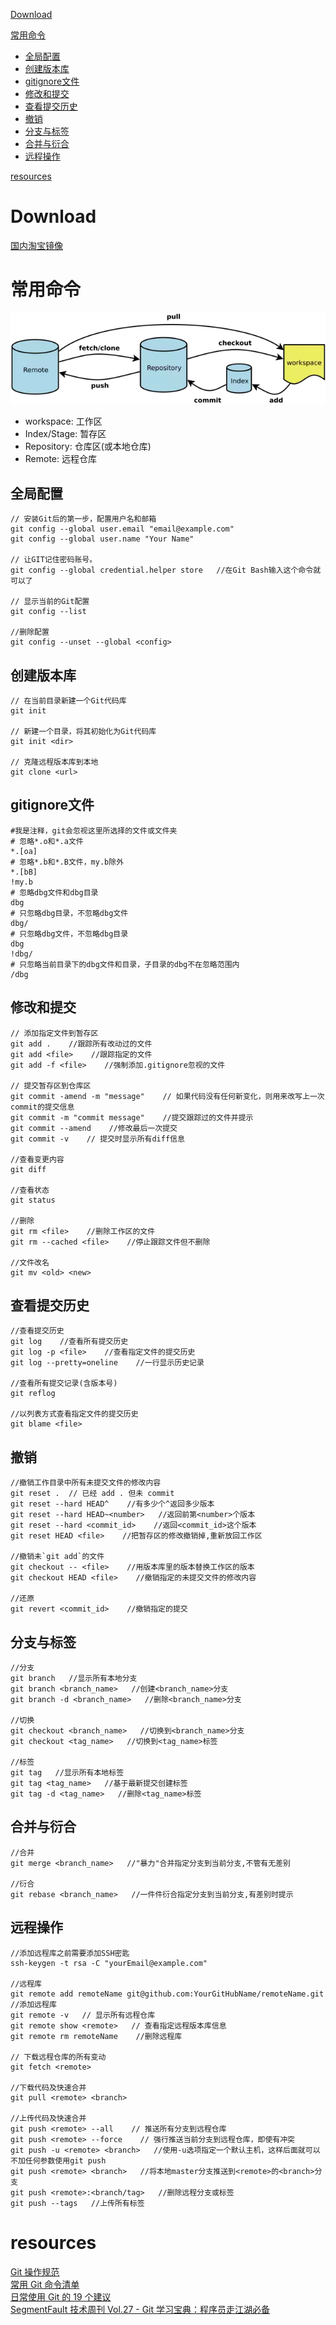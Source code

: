 [Download](#download)

[常用命令](#常用命令)
  - [全局配置](#全局配置)
  - [创建版本库](#创建版本库)
  - [gitignore文件](#gitignore文件)
  - [修改和提交](#修改和提交)
  - [查看提交历史](#查看提交历史)
  - [撤销](#撤销)
  - [分支与标签](#分支与标签)
  - [合并与衍合](#合并与衍合)
  - [远程操作](#远程操作)

[resources](#resources)

# Download

[国内淘宝镜像](https://github.com/waylau/git-for-win)

# 常用命令

![status](../.resource/Tool-Git-status.png)

- workspace: 工作区
- Index/Stage: 暂存区
- Repository: 仓库区(或本地仓库)
- Remote: 远程仓库

## 全局配置

```
// 安装Git后的第一步，配置用户名和邮箱
git config --global user.email "email@example.com"
git config --global user.name "Your Name"

// 让GIT记住密码账号。
git config --global credential.helper store   //在Git Bash输入这个命令就可以了

// 显示当前的Git配置
git config --list

//删除配置
git config --unset --global <config>
```

## 创建版本库

```
// 在当前目录新建一个Git代码库
git init

// 新建一个目录，将其初始化为Git代码库
git init <dir>

// 克隆远程版本库到本地
git clone <url>
```

## gitignore文件

```
#我是注释，git会忽视这里所选择的文件或文件夹
# 忽略*.o和*.a文件
*.[oa]
# 忽略*.b和*.B文件，my.b除外
*.[bB]
!my.b
# 忽略dbg文件和dbg目录
dbg
# 只忽略dbg目录，不忽略dbg文件
dbg/
# 只忽略dbg文件，不忽略dbg目录
dbg
!dbg/
# 只忽略当前目录下的dbg文件和目录，子目录的dbg不在忽略范围内
/dbg
```

## 修改和提交

```
// 添加指定文件到暂存区
git add .    //跟踪所有改动过的文件
git add <file>    //跟踪指定的文件
git add -f <file>    //强制添加.gitignore忽视的文件

// 提交暂存区到仓库区
git commit -amend -m "message"    // 如果代码没有任何新变化，则用来改写上一次commit的提交信息
git commit -m "commit message"    //提交跟踪过的文件并提示
git commit --amend    //修改最后一次提交
git commit -v    // 提交时显示所有diff信息

//查看变更内容
git diff

//查看状态
git status

//删除
git rm <file>    //删除工作区的文件
git rm --cached <file>    //停止跟踪文件但不删除

//文件改名
git mv <old> <new>
```

## 查看提交历史

```
//查看提交历史
git log    //查看所有提交历史
git log -p <file>    //查看指定文件的提交历史
git log --pretty=oneline    //一行显示历史记录

//查看所有提交记录(含版本号)
git reflog

//以列表方式查看指定文件的提交历史
git blame <file>
```

## 撤销

```
//撤销工作目录中所有未提交文件的修改内容
git reset .  // 已经 add . 但未 commit
git reset --hard HEAD^    //有多少个^返回多少版本
git reset --hard HEAD~<number>   //返回前第<number>个版本 
git reset --hard <commit_id>    //返回<commit_id>这个版本
git reset HEAD <file>    //把暂存区的修改撤销掉,重新放回工作区

//撤销未`git add`的文件
git checkout -- <file>    //用版本库里的版本替换工作区的版本
git checkout HEAD <file>    //撤销指定的未提交文件的修改内容

//还原
git revert <commit_id>    //撤销指定的提交
```

## 分支与标签

```
//分支
git branch   //显示所有本地分支
git branch <branch_name>   //创建<branch_name>分支
git branch -d <branch_name>   //删除<branch_name>分支

//切换
git checkout <branch_name>   //切换到<branch_name>分支
git checkout <tag_name>   //切换到<tag_name>标签

//标签
git tag   //显示所有本地标签
git tag <tag_name>   //基于最新提交创建标签
git tag -d <tag_name>   //删除<tag_name>标签
```

## 合并与衍合

```
//合并
git merge <branch_name>   //"暴力"合并指定分支到当前分支,不管有无差别

//衍合
git rebase <branch_name>   //一件件衍合指定分支到当前分支,有差别时提示
```

## 远程操作

```
//添加远程库之前需要添加SSH密匙
ssh-keygen -t rsa -C "yourEmail@example.com"

//远程库
git remote add remoteName git@github.com:YourGitHubName/remoteName.git   //添加远程库
git remote -v   // 显示所有远程仓库
git remote show <remote>   // 查看指定远程版本库信息
git remote rm remoteName    //删除远程库

// 下载远程仓库的所有变动
git fetch <remote>

//下载代码及快速合并
git pull <remote> <branch>

//上传代码及快速合并
git push <remote> --all    // 推送所有分支到远程仓库
git push <remote> --force    // 强行推送当前分支到远程仓库，即使有冲突
git push -u <remote> <branch>   //使用-u选项指定一个默认主机，这样后面就可以不加任何参数使用git push
git push <remote> <branch>   //将本地master分支推送到<remote>的<branch>分支
git push <remote>:<branch/tag>   //删除远程分支或标签
git push --tags   //上传所有标签
```

# resources

[Git 操作规范](https://mp.weixin.qq.com/s/XjjFoz9WRRNv42v-RWZc9w)<br>
[常用 Git 命令清单](https://mp.weixin.qq.com/s/RYYGU9jGd-uZLft1hk--cg)<br>
[日常使用 Git 的 19 个建议](https://mp.weixin.qq.com/s/fHM9knL4rDNv8nMpXU8dsg)<br>
[SegmentFault 技术周刊 Vol.27 - Git 学习宝典：程序员走江湖必备](https://segmentfault.com/a/1190000009893041)
